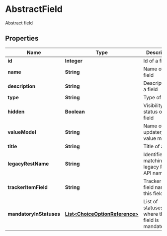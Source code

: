 

# AbstractField

Abstract field
## Properties

Name | Type | Description | Notes
------------ | ------------- | ------------- | -------------
**id** | **Integer** | Id of a field |  [optional]
**name** | **String** | Name of a field |  [optional]
**description** | **String** | Description of a field |  [optional]
**type** | **String** | Type of a field |  [optional]
**hidden** | **Boolean** | Visibility status of a field |  [optional]
**valueModel** | **String** | Name of the updater/getter value model |  [optional]
**title** | **String** | Title of a field |  [optional]
**legacyRestName** | **String** | Identifier matching the legacy REST API naming |  [optional]
**trackerItemField** | **String** | Tracker item&#39;s field name for this field |  [optional]
**mandatoryInStatuses** | [**List&lt;ChoiceOptionReference&gt;**](ChoiceOptionReference.md) | List of statuses where the field is mandatory. |  [optional]



